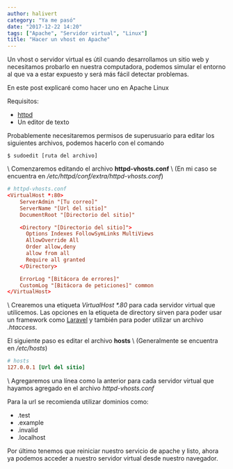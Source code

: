 ```yaml
---
author: halivert
category: "Ya me pasó"
date: "2017-12-22 14:20"
tags: ["Apache", "Servidor virtual", "Linux"]
title: "Hacer un vhost en Apache"
---
```


Un vhost o servidor virtual es útil cuando desarrollamos un sitio web y
necesitamos probarlo en nuestra computadora, podemos simular el entorno al
que va a estar expuesto y será más fácil detectar problemas.

En este post explicaré como hacer uno en Apache Linux

<!-- Seguir leyendo -->

Requisitos:

- [httpd][1]
- Un editor de texto

Probablemente necesitaremos permisos de superusuario para editar los siguientes
archivos, podemos hacerlo con el comando

```
$ sudoedit [ruta del archivo]
```

\\
Comenzaremos editando el archivo **httpd-vhosts.conf** \\
(En mi caso se encuentra en _/etc/httpd/conf/extra/httpd-vhosts.conf_)

```conf
# httpd-vhosts.conf
<VirtualHost *:80>
    ServerAdmin "[Tu correo]"
    ServerName "[Url del sitio]"
    DocumentRoot "[Directorio del sitio]"

    <Directory "[Directorio del sitio]">
      Options Indexes FollowSymLinks MultiViews
      AllowOverride All
      Order allow,deny
      allow from all
      Require all granted
    </Directory>

    ErrorLog "[Bitácora de errores]"
    CustomLog "[Bitácora de peticiones]" common
</VirtualHost>
```

\\
Crearemos una etiqueta _VirtualHost \*.80_ para cada servidor virtual que
utilicemos.
Las opciones en la etiqueta de directory sirven para poder usar un framework
como [Laravel][2] y también para poder utilizar un archivo
_.htaccess_.

El siguiente paso es editar el archivo **hosts** \\
(Generalmente se encuentra en _/etc/hosts_)

```conf
# hosts
127.0.0.1 [Url del sitio]
```

\\
Agregaremos una línea como la anterior para cada servidor virtual que hayamos
agregado en el archivo _httpd-vhosts.conf_

Para la url se recomienda utilizar dominios como:

- .test
- .example
- .invalid
- .localhost

Por último tenemos que reiniciar nuestro servicio de apache y listo, ahora ya
podemos acceder a nuestro servidor virtual desde nuestro navegador.

[1]: http://httpd.apache.org
[2]: https://laravel.com
